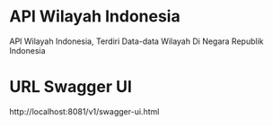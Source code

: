 # API Wilayah Indonesia
 API Wilayah Indonesia, Terdiri Data-data Wilayah Di Negara Republik Indonesia

# URL Swagger UI
http://localhost:8081/v1/swagger-ui.html